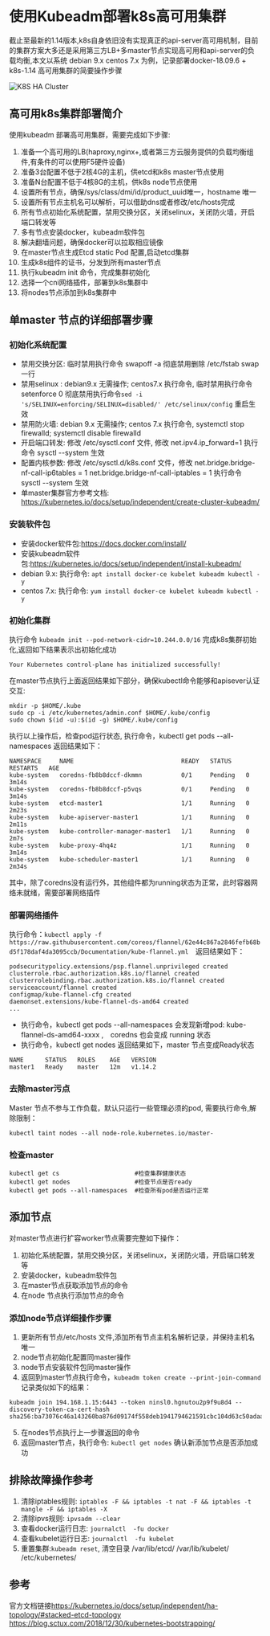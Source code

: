 # 使用Kubeadm部署k8s高可用集群

截止至最新的1.14版本,k8s自身依旧没有实现真正的api-server高可用机制，目前的集群方案大多还是采用第三方LB+多master节点实现高可用和api-server的负载均衡,本文以系统 debian 9.x  centos 7.x 为例，记录部署docker-18.09.6 + k8s-1.14 高可用集群的简要操作步骤

![K8S HA Cluster](https://d33wubrfki0l68.cloudfront.net/d1411cded83856552f37911eb4522d9887ca4e83/b94b2/images/kubeadm/kubeadm-ha-topology-stacked-etcd.svg)


## 高可用k8s集群部署简介 

使用kubeadm 部署高可用集群，需要完成如下步骤:

1. 准备一个高可用的LB(haproxy,nginx+,或者第三方云服务提供的负载均衡组件,有条件的可以使用F5硬件设备)
2. 准备3台配置不低于2核4G的主机，供etcd和k8s master节点使用
3. 准备N台配置不低于4核8G的主机，供k8s node节点使用
4. 设置所有节点，确保/sys/class/dmi/id/product_uuid唯一，hostname 唯一
5. 设置所有节点主机名可以解析，可以借助dns或者修改/etc/hosts完成 
5. 所有节点初始化系统配置，禁用交换分区，关闭selinux，关闭防火墙，开启端口转发等
6. 多有节点安装docker，kubeadm软件包
7. 解决翻墙问题，确保docker可以拉取相应镜像
8. 在master节点生成Etcd static Pod 配置,启动etcd集群
9. 生成k8s组件的证书，分发到所有master节点 
9. 执行kubeadm init 命令，完成集群初始化
10. 选择一个cni网络插件，部署到k8s集群中
11. 将nodes节点添加到k8s集群中

## 单master 节点的详细部署步骤

###  初始化系统配置

- 禁用交换分区: 临时禁用执行命令 swapoff -a  彻底禁用删除 /etc/fstab swap 一行
- 禁用selinux : debian9.x 无需操作; centos7.x 执行命令, 临时禁用执行命令 setenforce  0 彻底禁用执行命令`sed -i 's/SELINUX=enforcing/SELINUX=disabled/' /etc/selinux/config` 重启生效
- 禁用防火墙: debian 9.x 无需操作; centos 7.x 执行命令, systemctl stop firewalld; systemctl disable firewalld
- 开启端口转发: 修改 /etc/sysctl.conf 文件, 修改 net.ipv4.ip_forward=1 执行命令 sysctl --system 生效
- 配置内核参数: 修改 /etc/sysctl.d/k8s.conf 文件，修改 net.bridge.bridge-nf-call-ip6tables = 1 net.bridge.bridge-nf-call-iptables = 1 执行命令 sysctl --system 生效
- 单master集群官方参考文档: <https://kubernetes.io/docs/setup/independent/create-cluster-kubeadm/>

###  安装软件包

* 安装docker软件包:<https://docs.docker.com/install/>
* 安装kubeadm软件包:<https://kubernetes.io/docs/setup/independent/install-kubeadm/>
* debian 9.x: 执行命令: `apt install docker-ce kubelet kubeadm kubectl -y`
* centos 7.x: 执行命令: `yum install docker-ce kubelet kubeadm kubectl -y`

###  初始化集群

执行命令 `kubeadm init --pod-network-cidr=10.244.0.0/16` 完成k8s集群初始化,返回如下结果表示出初始化成功

```
Your Kubernetes control-plane has initialized successfully!
```

在master节点执行上面返回结果如下部分，确保kubectl命令能够和apisever认证交互:

```
mkdir -p $HOME/.kube
sudo cp -i /etc/kubernetes/admin.conf $HOME/.kube/config
sudo chown $(id -u):$(id -g) $HOME/.kube/config
```

执行以上操作后，检查pod运行状态, 执行命令，kubectl get pods --all-namespaces 返回结果如下： 
```
NAMESPACE     NAME                              READY   STATUS    RESTARTS   AGE
kube-system   coredns-fb8b8dccf-dkmmn           0/1     Pending   0          3m14s
kube-system   coredns-fb8b8dccf-p5vqs           0/1     Pending   0          3m14s
kube-system   etcd-master1                      1/1     Running   0          2m23s
kube-system   kube-apiserver-master1            1/1     Running   0          2m11s
kube-system   kube-controller-manager-master1   1/1     Running   0          2m7s
kube-system   kube-proxy-4hq4z                  1/1     Running   0          3m14s
kube-system   kube-scheduler-master1            1/1     Running   0          2m34s
```
其中，除了coredns没有运行外，其他组件都为running状态为正常，此时容器网络未就绪，需要部署网络插件

### 部署网络插件

执行命令：`kubectl apply -f https://raw.githubusercontent.com/coreos/flannel/62e44c867a2846fefb68bd5f178daf4da3095ccb/Documentation/kube-flannel.yml`　返回结果如下：
```
podsecuritypolicy.extensions/psp.flannel.unprivileged created
clusterrole.rbac.authorization.k8s.io/flannel created
clusterrolebinding.rbac.authorization.k8s.io/flannel created
serviceaccount/flannel created
configmap/kube-flannel-cfg created
daemonset.extensions/kube-flannel-ds-amd64 created
...
```

* 执行命令，kubectl get pods --all-namespaces 会发现新增pod: kube-flannel-ds-amd64-xxxx ,　coredns 也会变成 running 状态
* 执行命令，kubectl get nodes 返回结果如下，master 节点变成Ready状态
```
NAME      STATUS   ROLES    AGE   VERSION
master1   Ready    master   12m   v1.14.2
```

### 去除master污点

Master 节点不参与工作负载，默认只运行一些管理必须的pod, 需要执行命令,解除限制：

`kubectl taint nodes --all node-role.kubernetes.io/master-`

### 检查master

```
kubectl get cs                     #检查集群健康状态
kubectl get nodes                  #检查节点是否ready
kubectl get pods --all-namespaces  #检查所有pod是否运行正常
```

## 添加节点

对master节点进行扩容worker节点需要完整如下操作：

1. 初始化系统配置，禁用交换分区，关闭selinux，关闭防火墙，开启端口转发等
2. 安装docker，kubeadm软件包
3. 在master节点获取添加节点的命令
4. 在node 节点执行添加节点的命令

### 添加node节点详细操作步骤

1. 更新所有节点/etc/hosts 文件,添加所有节点主机名解析记录，并保持主机名唯一
2. node节点初始化配置同master操作
3. node节点安装软件包同master操作
4. 返回到master节点执行命令，`kubeadm token create --print-join-command` 记录类似如下的结果：
```
kubeadm join 194.168.1.15:6443 --token ninsl0.hgnutou2p9f9u8d4 --discovery-token-ca-cert-hash sha256:ba73076c46a143260ba876d09174f558deb1941794621591cbc104d63c50adaa
```
5. 在nodes节点执行上一步骤返回的命令
6. 返回master节点，执行命令: `kubectl get nodes` 确认新添加节点是否添加成功


## 排除故障操作参考

1. 清除iptables规则: `iptables -F && iptables -t nat -F && iptables -t mangle -F && iptables -X`
2. 清除ipvs规则: `ipvsadm --clear`
3. 查看docker运行日志: `journalctl  -fu docker`
4. 查看kubelet运行日志: `journalctl  -fu kubelet`
5. 重置集群:`kubeadm reset`, 清空目录 /var/lib/etcd/ /var/lib/kubelet/ /etc/kubernetes/ 

## 参考

官方文档链接<https://kubernetes.io/docs/setup/independent/ha-topology/#stacked-etcd-topology>
https://blog.sctux.com/2018/12/30/kubernetes-bootstrapping/
